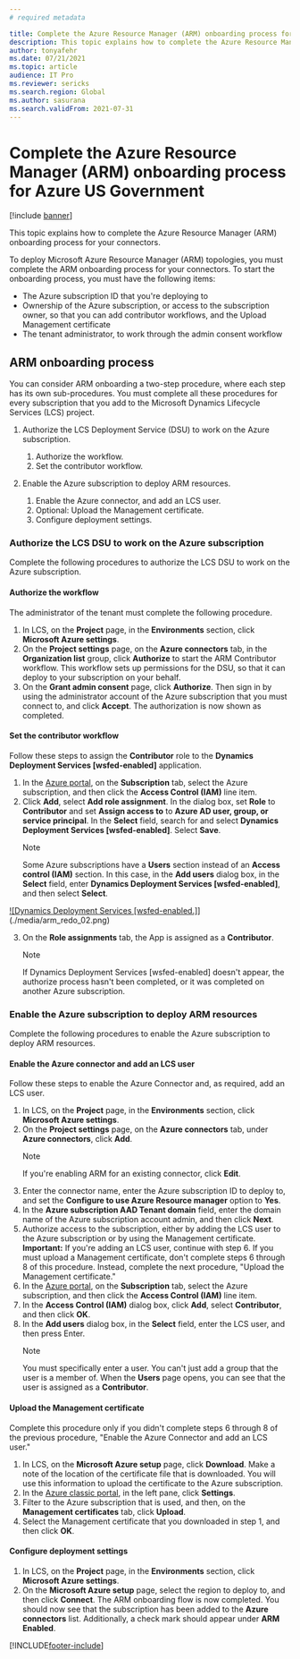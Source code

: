 ```yaml
---
# required metadata

title: Complete the Azure Resource Manager (ARM) onboarding process for Azure US Government 
description: This topic explains how to complete the Azure Resource Manager (ARM) onboarding process for your connectors.
author: tonyafehr
ms.date: 07/21/2021
ms.topic: article
audience: IT Pro
ms.reviewer: sericks
ms.search.region: Global
ms.author: sasurana
ms.search.validFrom: 2021-07-31
---
```


# Complete the Azure Resource Manager (ARM) onboarding process for Azure US Government 

[!include [banner](../includes/banner.md)]

This topic explains how to complete the Azure Resource Manager (ARM) onboarding process for your connectors. 

To deploy Microsoft Azure Resource Manager (ARM) topologies, you must complete the ARM onboarding process for your connectors. To start the onboarding process, you must have the following items:

-   The Azure subscription ID that you're deploying to
-   Ownership of the Azure subscription, or access to the subscription owner, so that you can add contributor workflows, and the Upload Management certificate
-   The tenant administrator, to work through the admin consent workflow

## ARM onboarding process
You can consider ARM onboarding a two-step procedure, where each step has its own sub-procedures. You must complete all these procedures for every subscription that you add to the Microsoft Dynamics Lifecycle Services (LCS) project.

1.  Authorize the LCS Deployment Service (DSU) to work on the Azure subscription.
    1.  Authorize the workflow.
    2.  Set the contributor workflow.

2.  Enable the Azure subscription to deploy ARM resources.
    1.  Enable the Azure connector, and add an LCS user.
    2.  Optional: Upload the Management certificate.
    3.  Configure deployment settings.

### Authorize the LCS DSU to work on the Azure subscription

Complete the following procedures to authorize the LCS DSU to work on the Azure subscription.

#### Authorize the workflow

The administrator of the tenant must complete the following procedure.

1.  In LCS, on the **Project** page, in the **Environments** section, click **Microsoft Azure settings**.
2.  On the **Project settings** page, on the **Azure connectors** tab, in the **Organization list** group, click **Authorize** to start the ARM Contributor workflow. This workflow sets up permissions for the DSU, so that it can deploy to your subscription on your behalf.
3.  On the **Grant admin consent** page, click **Authorize**. Then sign in by using the administrator account of the Azure subscription that you must connect to, and click **Accept**. The authorization is now shown as completed.

#### Set the contributor workflow

Follow these steps to assign the **Contributor** role to the **Dynamics Deployment Services \[wsfed-enabled\]** application.

1.  In the [Azure portal](https://portal.azure.com), on the **Subscription** tab, select the Azure subscription, and then click the **Access Control (IAM)** line item.
2.  Click **Add**, select **Add role assignment**. In the dialog box, set **Role** to **Contributor** and set **Assign access to** to **Azure AD user, group, or service principal**. In the **Select** field, search for and select **Dynamics Deployment Services \[wsfed-enabled\]**. Select **Save**. 
    > [!NOTE]
    > Some Azure subscriptions have a **Users** section instead of an **Access control (IAM)** section. In this case, in the **Add users** dialog box, in the **Select** field, enter **Dynamics Deployment Services \[wsfed-enabled\]**, and then select **Select**.
    
[![Dynamics Deployment Services \[wsfed-enabled\.]](./media/arm_redo_02.png)](./media/arm_redo_02.png)

3.  On the **Role assignments** tab, the App is assigned as a **Contributor**. 
    > [!NOTE]
    > If Dynamics Deployment Services \[wsfed-enabled\] doesn't appear, the authorize process hasn't been completed, or it was completed on another Azure subscription. 

### Enable the Azure subscription to deploy ARM resources

Complete the following procedures to enable the Azure subscription to deploy ARM resources.

#### Enable the Azure connector and add an LCS user

Follow these steps to enable the Azure Connector and, as required, add an LCS user.

1.  In LCS, on the **Project** page, in the **Environments** section, click **Microsoft Azure settings**.
2.  On the **Project settings** page, on the **Azure connectors** tab, under **Azure connectors**, click **Add**. 
    > [!NOTE]
    > If you're enabling ARM for an existing connector, click **Edit**.
3.  Enter the connector name, enter the Azure subscription ID to deploy to, and set the **Configure to use Azure Resource manager** option to **Yes**.
4.  In the **Azure subscription AAD Tenant domain** field, enter the domain name of the Azure subscription account admin, and then click **Next**.
5.  Authorize access to the subscription, either by adding the LCS user to the Azure subscription or by using the Management certificate. **Important:** If you're adding an LCS user, continue with step 6. If you must upload a Management certificate, don't complete steps 6 through 8 of this procedure. Instead, complete the next procedure, "Upload the Management certificate."
6.  In the [Azure portal](https://portal.azure.com), on the **Subscription** tab, select the Azure subscription, and then click the **Access Control (IAM)** line item.
7.  In the **Access Control (IAM)** dialog box, click **Add**, select **Contributor**, and then click **OK**.
8.  In the **Add users** dialog box, in the **Select** field, enter the LCS user, and then press Enter. 
    > [!NOTE]
    > You must specifically enter a user. You can't just add a group that the user is a member of. When the **Users** page opens, you can see that the user is assigned as a **Contributor**.

#### Upload the Management certificate

Complete this procedure only if you didn't complete steps 6 through 8 of the previous procedure, "Enable the Azure Connector and add an LCS user."

1.  In LCS, on the **Microsoft Azure setup** page, click **Download**. Make a note of the location of the certificate file that is downloaded. You will use this information to upload the certificate to the Azure subscription.
2.  In the [Azure classic portal](https://manage.windowsazure.com/), in the left pane, click **Settings**.
3.  Filter to the Azure subscription that is used, and then, on the **Management certificates** tab, click **Upload**.
4.  Select the Management certificate that you downloaded in step 1, and then click **OK**.

#### Configure deployment settings

1.  In LCS, on the **Project** page, in the **Environments** section, click **Microsoft Azure settings**.
2.  On the **Microsoft Azure setup** page, select the region to deploy to, and then click **Connect**. The ARM onboarding flow is now completed. You should now see that the subscription has been added to the **Azure connectors** list. Additionally, a check mark should appear under **ARM Enabled**.






[!INCLUDE[footer-include](../../../includes/footer-banner.md)]
